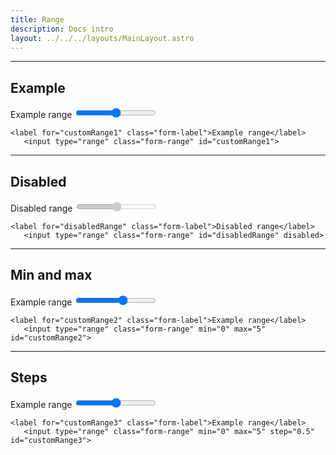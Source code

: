 ```yaml
---
title: Range
description: Docs intro
layout: ../../../layouts/MainLayout.astro
---
```


<hr>

## Example

<div class="card">
 <div class="card-body">
  <label for="customRange1" class="form-label">Example range</label>
  <input type="range" class="form-range" id="customRange1">
 </div>
 <div class="card-footer">
  <pre><code class="language-html">&lt;label for=&quot;customRange1&quot; class=&quot;form-label&quot;&gt;Example range&lt;/label&gt;
   &lt;input type=&quot;range&quot; class=&quot;form-range&quot; id=&quot;customRange1&quot;&gt;</code></pre>
 </div>
</div>
<hr>

## Disabled
<div class="card">
 <div class="card-body">
  <label for="disabledRange" class="form-label">Disabled range</label>
  <input type="range" class="form-range" id="disabledRange" disabled>
 </div>
 <div class="card-footer">
  <pre><code class="language-html">&lt;label for=&quot;disabledRange&quot; class=&quot;form-label&quot;&gt;Disabled range&lt;/label&gt;
   &lt;input type=&quot;range&quot; class=&quot;form-range&quot; id=&quot;disabledRange&quot; disabled&gt;</code></pre>
 </div>
</div>
<hr>

## Min and max
<div class="card">
 <div class="card-body">
  <label for="customRange2" class="form-label">Example range</label>
  <input type="range" class="form-range" min="0" max="5" id="customRange2">
 </div>
 <div class="card-footer">
  <pre><code class="language-html">&lt;label for=&quot;customRange2&quot; class=&quot;form-label&quot;&gt;Example range&lt;/label&gt;
   &lt;input type=&quot;range&quot; class=&quot;form-range&quot; min=&quot;0&quot; max=&quot;5&quot; id=&quot;customRange2&quot;&gt;</code></pre>
 </div>
</div>
<hr>

## Steps
<div class="card">
 <div class="card-body">
  <label for="customRange3" class="form-label">Example range</label>
  <input type="range" class="form-range" min="0" max="5" step="0.5" id="customRange3">
 </div>
 <div class="card-footer">
  <pre><code class="language-html">&lt;label for=&quot;customRange3&quot; class=&quot;form-label&quot;&gt;Example range&lt;/label&gt;
   &lt;input type=&quot;range&quot; class=&quot;form-range&quot; min=&quot;0&quot; max=&quot;5&quot; step=&quot;0.5&quot; id=&quot;customRange3&quot;&gt;</code></pre>
 </div>
</div>